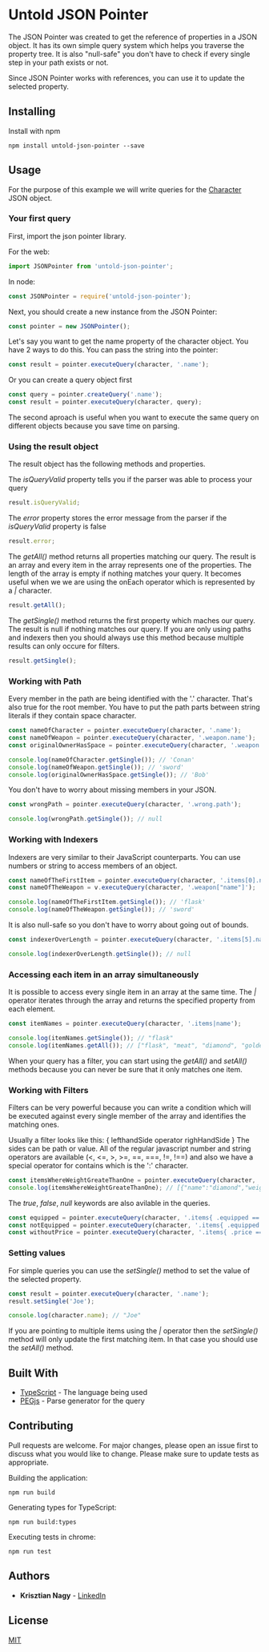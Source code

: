 # Untold JSON Pointer

The JSON Pointer was created to get the reference of properties in a JSON object. It has its own simple query system which helps you traverse the property tree.
It is also "null-safe" you don't have to check if every single step in your path exists or not.

Since JSON Pointer works with references, you can use it to update the selected property.

## Installing

Install with npm

```
npm install untold-json-pointer --save
```

## Usage

For the purpose of this example we will write queries for the [Character](test/data/character.ts) JSON object.

### Your first query

First, import the json pointer library.

For the web:

```javascript
import JSONPointer from 'untold-json-pointer';
```

In node:

```javascript
const JSONPointer = require('untold-json-pointer');
```

Next, you should create a new instance from the JSON Pointer:

```javascript
const pointer = new JSONPointer();
```

Let's say you want to get the name property of the character object. You have 2 ways to do this. You can pass the string into the pointer:

```javascript
const result = pointer.executeQuery(character, '.name');
```

Or you can create a query object first

```javascript
const query = pointer.createQuery('.name');
const result = pointer.executeQuery(character, query);
```

The second aproach is useful when you want to execute the same query on different objects because you save time on parsing.

### Using the result object

The result object has the following methods and properties.

The _isQueryValid_ property tells you if the parser was able to process your query

```javascript
result.isQueryValid;
```

The _error_ property stores the error message from the parser if the _isQueryValid_ property is false

```javascript
result.error;
```

The _getAll()_ method returns all properties matching our query. The result is an array and every item in the array represents one of the properties. The length
of the array is empty if nothing matches your query. It becomes useful when we we are using the onEach operator which is represented by a _|_ character.

```javascript
result.getAll();
```

The _getSingle()_ method returns the first property which maches our query. The result is null if nothing matches our query. If you are only using paths and
indexers then you should always use this method because multiple results can only occure for filters.

```javascript
result.getSingle();
```

### Working with Path

Every member in the path are being identified with the '.' character. That's also true for the root member. You have to put the path parts between string
literals if they contain space character.

```javascript
const nameOfCharacter = pointer.executeQuery(character, '.name');
const nameOfWeapon = pointer.executeQuery(character, '.weapon.name');
const originalOwnerHasSpace = pointer.executeQuery(character, '.weapon."original owner');

console.log(nameOfCharacter.getSingle()); // 'Conan'
console.log(nameOfWeapon.getSingle()); // 'sword'
console.log(originalOwnerHasSpace.getSingle()); // 'Bob'
```

You don't have to worry about missing members in your JSON.

```javascript
const wrongPath = pointer.executeQuery(character, '.wrong.path');

console.log(wrongPath.getSingle()); // null
```

### Working with Indexers

Indexers are very similar to their JavaScript counterparts. You can use numbers or string to access members of an object.

```javascript
const nameOfTheFirstItem = pointer.executeQuery(character, '.items[0].name');
const nameOfTheWeapon = v.executeQuery(character, '.weapon["name"]');

console.log(nameOfTheFirstItem.getSingle()); // 'flask'
console.log(nameOfTheWeapon.getSingle()); // 'sword'
```

It is also null-safe so you don't have to worry about going out of bounds.

```javascript
const indexerOverLength = pointer.executeQuery(character, '.items[5].name');

console.log(indexerOverLength.getSingle()); // null
```

### Accessing each item in an array simultaneously

It is possible to access every single item in an array at the same time. The _|_ operator iterates through the array and returns the specified property from
each element.

```javascript
const itemNames = pointer.executeQuery(character, '.items|name');

console.log(itemNames.getSingle()); // "flask"
console.log(itemNames.getAll()); // ["flask", "meat", "diamond", "golden key"]
```

When your query has a filter, you can start using the _getAll()_ and _setAll()_ methods because you can never be sure that it only matches one item.

### Working with Filters

Filters can be very powerful because you can write a condition which will be executed against every single member of the array and identifies the matching ones.

Usually a filter looks like this: { lefthandSide operator righHandSide } The sides can be path or value. All of the regular javascript number and string
operators are available (<, <=, >, >=, ==, ===, !=, !==) and also we have a special operator for contains which is the ':' character.

```javascript
const itemsWhereWeightGreateThanOne = pointer.executeQuery(character, '.items{ .weight > 1}');
console.log(itemsWhereWeightGreateThanOne); // [{"name":"diamond","weight":2,"quantity":1,"equipped":false}]
```

The _true_, _false_, _null_ keywords are also avilable in the queries.

```javascript
const equipped = pointer.executeQuery(character, '.items{ .equipped == true}');
const notEquipped = pointer.executeQuery(character, '.items{ .equipped == true}');
const withoutPrice = pointer.executeQuery(character, '.items{ .price == null}');
```

### Setting values

For simple queries you can use the _setSingle()_ method to set the value of the selected property.

```javascript
const result = pointer.executeQuery(character, '.name');
result.setSingle('Joe');

console.log(character.name); // "Joe"
```

If you are pointing to multiple items using the _|_ operator then the _setSingle()_ method will only update the first matching item. In that case you should use
the _setAll()_ method.

## Built With

-   [TypeScript](https://www.typescriptlang.org/) - The language being used
-   [PEGjs](https://pegjs.org/) - Parse generator for the query

## Contributing

Pull requests are welcome. For major changes, please open an issue first to discuss what you would like to change. Please make sure to update tests as
appropriate.

Building the application:

```
npm run build
```

Generating types for TypeScript:

```
npm run build:types
```

Executing tests in chrome:

```
npm run test
```

## Authors

-   **Krisztian Nagy** - [LinkedIn](https://www.linkedin.com/in/krisztian-nagy-1523a231/)

## License

[MIT](https://choosealicense.com/licenses/mit/)

```

```
